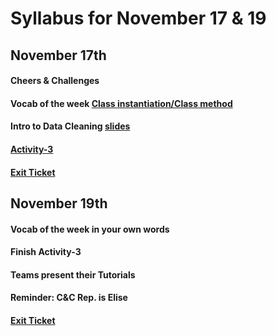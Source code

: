 # Syllabus for November 17 & 19


## November 17th
#### Cheers & Challenges
#### Vocab of the week [Class instantiation/Class method](https://docs.python.org/3/tutorial/classes.html#class-objects)
#### Intro to Data Cleaning [slides](https://docs.google.com/presentation/d/1ebcwL3JGQHAtuCZh_58l_6WEsm4OBVvYowi-IEdRCPQ/edit?usp=sharing) 
#### [Activity-3](https://github.com/deerow22/EscapeEarth/blob/main/interns/Activities/Instructions/Activity-3.md)
#### [Exit Ticket](https://docs.google.com/forms/d/e/1FAIpQLSfhexyVY226Fo7eyEtHve_MwAFkbjSh_eVrbftjhPyLBquDqQ/viewform?usp=sf_link)



## November 19th
#### Vocab of the week in your own words
#### Finish Activity-3 
#### Teams present their Tutorials 
#### Reminder: C&C Rep. is Elise
#### [Exit Ticket](https://docs.google.com/forms/d/e/1FAIpQLSfhexyVY226Fo7eyEtHve_MwAFkbjSh_eVrbftjhPyLBquDqQ/viewform?usp=sf_link)
